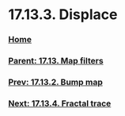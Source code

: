 # 17.13.3. Displace

### [Home](./00-home.md)
### [Parent: 17.13. Map filters](./17-13-00-map-filters.md)
### [Prev: 17.13.2. Bump map](./17-13-02-bump-map.md)
### [Next: 17.13.4. Fractal trace](./17-13-04-fractal-trace.md)
